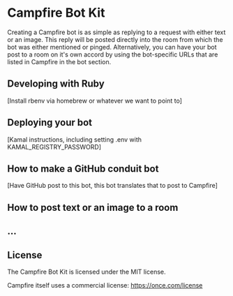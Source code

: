 # Campfire Bot Kit

Creating a Campfire bot is as simple as replying to a request with either text or an image. This reply will be posted directly into the room from which the bot was either mentioned or pinged. Alternatively, you can have your bot post to a room on it's own accord by using the bot-specific URLs that are listed in Campfire in the bot section.

## Developing with Ruby

[Install rbenv via homebrew or whatever we want to point to]

## Deploying your bot

[Kamal instructions, including setting .env with KAMAL_REGISTRY_PASSWORD]

## How to make a GitHub conduit bot

[Have GitHub post to this bot, this bot translates that to post to Campfire]

## How to post text or an image to a room

## ...

## License

The Campfire Bot Kit is licensed under the MIT license. 

Campfire itself uses a commercial license: https://once.com/license
